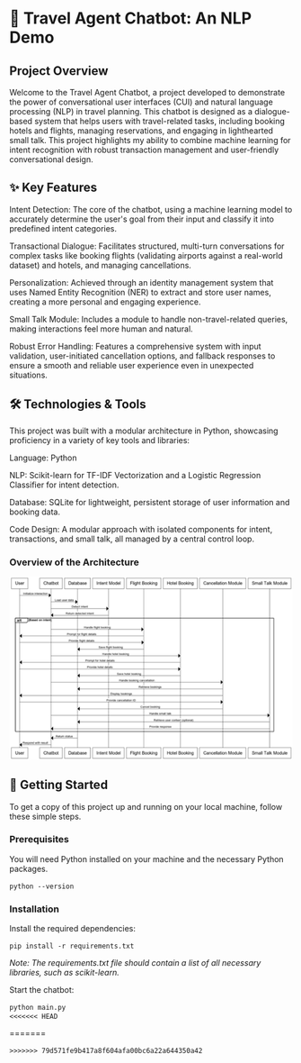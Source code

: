 # **🤖 Travel Agent Chatbot: An NLP Demo**
## Project Overview
Welcome to the Travel Agent Chatbot, a project developed to demonstrate the power of conversational user interfaces (CUI) and natural language processing (NLP) in travel planning. This chatbot is designed as a dialogue-based system that helps users with travel-related tasks, including booking hotels and flights, managing reservations, and engaging in lighthearted small talk. This project highlights my ability to combine machine learning for intent recognition with robust transaction management and user-friendly conversational design.

## ✨ Key Features
Intent Detection: The core of the chatbot, using a machine learning model to accurately determine the user's goal from their input and classify it into predefined intent categories.

Transactional Dialogue: Facilitates structured, multi-turn conversations for complex tasks like booking flights (validating airports against a real-world dataset) and hotels, and managing cancellations.

Personalization: Achieved through an identity management system that uses Named Entity Recognition (NER) to extract and store user names, creating a more personal and engaging experience.

Small Talk Module: Includes a module to handle non-travel-related queries, making interactions feel more human and natural.

Robust Error Handling: Features a comprehensive system with input validation, user-initiated cancellation options, and fallback responses to ensure a smooth and reliable user experience even in unexpected situations.

## 🛠️ Technologies & Tools
This project was built with a modular architecture in Python, showcasing proficiency in a variety of key tools and libraries:

Language: Python

NLP: Scikit-learn for TF-IDF Vectorization and a Logistic Regression Classifier for intent detection.

Database: SQLite for lightweight, persistent storage of user information and booking data.

Code Design: A modular approach with isolated components for intent, transactions, and small talk, all managed by a central control loop.

### Overview of the Architecture

![Sequence Diagram of Chatbot](Photos/SDiagram.png)

## 🚀 Getting Started
To get a copy of this project up and running on your local machine, follow these simple steps.

### Prerequisites
You will need Python installed on your machine and the necessary Python packages.

```
python --version
```

### Installation

Install the required dependencies:
```
pip install -r requirements.txt
```
 *Note: The requirements.txt file should contain a list of all necessary libraries, such as scikit-learn.*

Start the chatbot:

```
python main.py
<<<<<<< HEAD
```
=======
```
>>>>>>> 79d571fe9b417a8f604afa00bc6a22a644350a42
